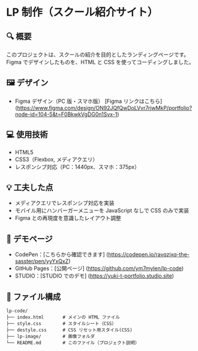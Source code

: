 # LP 制作（スクール紹介サイト）

## 🔍 概要

このプロジェクトは、スクールの紹介を目的としたランディングページです。Figma でデザインしたものを、HTML と CSS を使ってコーディングしました。

## 🖼️ デザイン

- Figma デザイン（PC 版・スマホ版）
  [Figma リンクはこちら]
  (https://www.figma.com/design/ON92JQfQwDoLVvr7rjwMkP/portfolio?node-id=104-5&t=F0BkwkVgDG0n1Svx-1)

## 💻 使用技術

- HTML5
- CSS3（Flexbox, メディアクエリ）
- レスポンシブ対応（PC：1440px、スマホ：375px）

## 💡 工夫した点

- メディアクエリでレスポンシブ対応を実装
- モバイル用にハンバーガーメニューを JavaScript なしで CSS のみで実装
- Figma との再現度を意識したレイアウト調整

## 🔗 デモページ

- CodePen：[こちらから確認できます]
  (https://codepen.io/ravqzjxq-the-sasster/pen/yyYxQxZ)
- GitHub Pages：[公開ページ]
  (https://github.com/ym7mylen/lp-code)
- STUDIO：[STUDIO でのデモ]
  (https://yuki-t-portfolio.studio.site)

## 📁 ファイル構成

```text
lp-code/
├── index.html       # メインの HTML ファイル
├── style.css        # スタイルシート（CSS）
├── destyle.css      # CSS リセット用スタイル(CSS)
├── lp-image/        # 画像フォルダ
└── README.md        # このファイル（プロジェクト説明）
```
